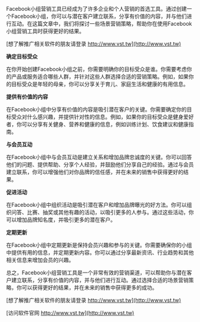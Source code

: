 Facebook小组营销工具已经成为了许多企业和个人营销的首选工具。通过创建一个Facebook小组，你可以与潜在客户建立联系，分享有价值的内容，并与他们进行互动。在这篇文章中，我们将探讨一些场景营销策略，帮助你在使用Facebook小组营销工具时获得更好的结果。

[想了解推广相关软件的朋友请登录 http://www.vst.tw](http://www.vst.tw)

**确定目标受众**

在你开始创建Facebook小组之前，你需要明确你的目标受众是谁。你需要考虑你的产品或服务适合哪些人群，并针对这些人群选择合适的营销策略。例如，如果你的目标受众是年轻的母亲，你可以分享关于育儿、家庭生活和健康的有用信息。

**提供有价值的内容**

在Facebook小组中分享有价值的内容是吸引潜在客户的关键。你需要确定你的目标受众对什么感兴趣，并提供针对性的信息。例如，如果你的目标受众是健身爱好者，你可以分享有关健身、营养和健康的信息，例如训练计划、饮食建议和健康指南。

**与会员互动**

在Facebook小组中与会员互动是建立关系和增加品牌忠诚度的关键。你可以回答他们的问题、提供帮助、分享个人经验，并鼓励他们分享自己的经验。通过与会员建立联系，你可以增强他们对你品牌的信任感，并在未来的销售中获得更好的结果。

**促进活动**

在Facebook小组中组织活动是吸引潜在客户和增加品牌曝光的好方法。你可以组织问答、比赛、抽奖或其他有趣的活动，以吸引更多的人参与。通过这些活动，你可以增加品牌知名度，并吸引更多的潜在客户。

**定期更新**

在Facebook小组中定期更新是保持会员兴趣和参与的关键。你需要确保你的小组中提供有用的信息，并定期更新内容。你可以通过分享最新资讯、行业趋势和其他相关信息来增加会员的兴趣。

总之，Facebook小组营销工具是一个非常有效的营销渠道，可以帮助你与潜在客户建立联系，分享有价值的内容，并与他们进行互动。通过选择合适的场景营销策略，你可以获得更好的结果，并在未来的销售中获得更多的成功。

[想了解推广相关软件的朋友请登录 http://www.vst.tw](http://www.vst.tw)


[访问软件官网 http://www.vst.tw](http://www.vst.tw)
